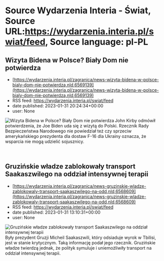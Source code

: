 # Source Wydarzenia Interia - Świat, Source URL:https://wydarzenia.interia.pl/swiat/feed, Source language: pl-PL

## Wizyta Bidena w Polsce? Biały Dom nie potwierdza
 - [https://wydarzenia.interia.pl/zagranica/news-wizyta-bidena-w-polsce-bialy-dom-nie-potwierdza,nId,6569139](https://wydarzenia.interia.pl/zagranica/news-wizyta-bidena-w-polsce-bialy-dom-nie-potwierdza,nId,6569139)
 - RSS feed: https://wydarzenia.interia.pl/swiat/feed
 - date published: 2023-01-31 20:24:34+00:00
 - user: None

<p><a href="https://wydarzenia.interia.pl/zagranica/news-wizyta-bidena-w-polsce-bialy-dom-nie-potwierdza,nId,6569139"><img align="left" alt="Wizyta Bidena w Polsce? Biały Dom nie potwierdza" src="https://i.iplsc.com/wizyta-bidena-w-polsce-bialy-dom-nie-potwierdza/000GP0H5GBAGGV4W-C321.jpg" /></a>John Kirby odmówił potwierdzenia, że Joe Biden uda się z wizytą do Polski. Rzecznik Rady Bezpieczeństwa Narodowego nie powiedział też czy sprzeciw amerykańskiego prezydenta dla dostaw F-16 dla Ukrainy oznacza, że wsparcia nie mogą udzielić sojusznicy.</p><br clear="all" />

## Gruzińskie władze zablokowały transport Saakaszwilego na oddział intensywnej terapii
 - [https://wydarzenia.interia.pl/zagranica/news-gruzinskie-wladze-zablokowaly-transport-saakaszwilego-na-odd,nId,6568609](https://wydarzenia.interia.pl/zagranica/news-gruzinskie-wladze-zablokowaly-transport-saakaszwilego-na-odd,nId,6568609)
 - RSS feed: https://wydarzenia.interia.pl/swiat/feed
 - date published: 2023-01-31 13:10:31+00:00
 - user: None

<p><a href="https://wydarzenia.interia.pl/zagranica/news-gruzinskie-wladze-zablokowaly-transport-saakaszwilego-na-odd,nId,6568609"><img align="left" alt="Gruzińskie władze zablokowały transport Saakaszwilego na oddział intensywnej terapii" src="https://i.iplsc.com/gruzinskie-wladze-zablokowaly-transport-saakaszwilego-na-odd/000GOXLCQN17X4RJ-C321.jpg" /></a>Były prezydent Gruzji Micheil Saakaszwili, który odsiaduje wyrok w Tbilisi, jest w stanie krytycznym. Taką informację podał jego rzecznik. Gruzińskie władze twierdzą jednak, że polityk symuluje i uniemożliwiły transport na oddział intensywnej terapii.</p><br clear="all" />
